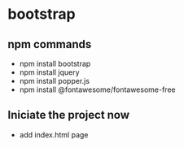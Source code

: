 # bootstrap #
## npm commands ##
- npm install bootstrap
- npm install jquery
- npm install popper.js
- npm install @fontawesome/fontawesome-free
## Iniciate the project now ##
- add index.html page